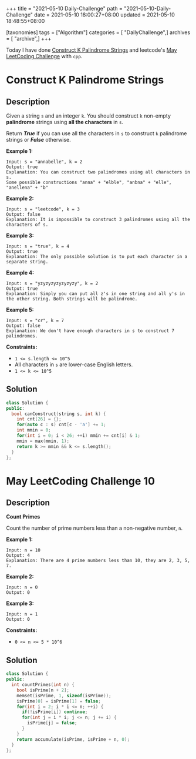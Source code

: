 +++
title = "2021-05-10 Daily-Challenge"
path = "2021-05-10-Daily-Challenge"
date = 2021-05-10 18:00:27+08:00
updated = 2021-05-10 18:48:55+08:00

[taxonomies]
tags = ["Algorithm"]
categories = [ "DailyChallenge",]
archives = [ "archive",]
+++

Today I have done [Construct K Palindrome Strings](https://leetcode.com/problems/construct-k-palindrome-strings/description/) and leetcode's [May LeetCoding Challenge](https://leetcode.com/explore/challenge/card/may-leetcoding-challenge-2021/599/week-2-may-8th-may-14th/3738/) with `cpp`.

<!-- more -->

# Construct K Palindrome Strings

## Description

Given a string `s` and an integer `k`. You should construct `k` non-empty **palindrome** strings using **all the characters** in `s`.

Return ***True*** if you can use all the characters in `s` to construct `k` palindrome strings or ***False*** otherwise.

 

**Example 1:**

```
Input: s = "annabelle", k = 2
Output: true
Explanation: You can construct two palindromes using all characters in s.
Some possible constructions "anna" + "elble", "anbna" + "elle", "anellena" + "b"
```

**Example 2:**

```
Input: s = "leetcode", k = 3
Output: false
Explanation: It is impossible to construct 3 palindromes using all the characters of s.
```

**Example 3:**

```
Input: s = "true", k = 4
Output: true
Explanation: The only possible solution is to put each character in a separate string.
```

**Example 4:**

```
Input: s = "yzyzyzyzyzyzyzy", k = 2
Output: true
Explanation: Simply you can put all z's in one string and all y's in the other string. Both strings will be palindrome.
```

**Example 5:**

```
Input: s = "cr", k = 7
Output: false
Explanation: We don't have enough characters in s to construct 7 palindromes.
```

 

**Constraints:**

- `1 <= s.length <= 10^5`
- All characters in `s` are lower-case English letters.
- `1 <= k <= 10^5`

## Solution

``` cpp
class Solution {
public:
  bool canConstruct(string s, int k) {
    int cnt[26] = {};
    for(auto c : s) cnt[c - 'a'] += 1;
    int mmin = 0;
    for(int i = 0; i < 26; ++i) mmin += cnt[i] & 1;
    mmin = max(mmin, 1);
    return k >= mmin && k <= s.length();
  }
};
```

# May LeetCoding Challenge 10

## Description

**Count Primes**

Count the number of prime numbers less than a non-negative number, `n`.

 

**Example 1:**

```
Input: n = 10
Output: 4
Explanation: There are 4 prime numbers less than 10, they are 2, 3, 5, 7.
```

**Example 2:**

```
Input: n = 0
Output: 0
```

**Example 3:**

```
Input: n = 1
Output: 0
```

 

**Constraints:**

- `0 <= n <= 5 * 10^6`

## Solution

``` cpp
class Solution {
public:
  int countPrimes(int n) {
    bool isPrime[n + 2];
    memset(isPrime, 1, sizeof(isPrime));
    isPrime[0] = isPrime[1] = false;
    for(int i = 2; i * i <= n; ++i) {
      if(!isPrime[i]) continue;
      for(int j = i * i; j <= n; j += i) {
        isPrime[j] = false;
      }
    }
    return accumulate(isPrime, isPrime + n, 0);
  }
};
```
